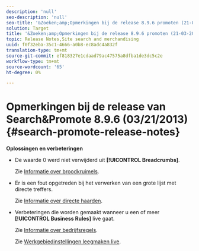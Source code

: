 ```yaml
---
description: 'null'
seo-description: 'null'
seo-title: '&Zoeken;amp;Opmerkingen bij de release 8.9.6 promoten (21-03-2013)'
solution: Target
title: '&Zoeken;amp;Opmerkingen bij de release 8.9.6 promoten (21-03-2013)'
topic: Release Notes,Site search and merchandising
uuid: f0f32eba-35c1-4666-a0b8-ec8adc4a832f
translation-type: tm+mt
source-git-commit: ef818327e1cdaad79ac47575a8dfba1de3dc5c2e
workflow-type: tm+mt
source-wordcount: '65'
ht-degree: 0%

---
```



# Opmerkingen bij de release van Search&amp;Promote 8.9.6 (03/21/2013){#search-promote-release-notes}

**Oplossingen en verbeteringen**

* De waarde 0 werd niet verwijderd uit **[!UICONTROL Breadcrumbs]**.

   Zie [Informatie over broodkruimels](../c-about-design-menu/c-about-breadcrumbs.md#concept_FB8A943C594A4A1593B118141DA61F03).

* Er is een fout opgetreden bij het verwerken van een grote lijst met directe treffers.

   Zie [Informatie over directe haarden](../c-about-rules-menu/c-about-direct-hits.md#concept_C5EE074A19FD4D5B8DD21DB575E35565).

* Verbeteringen die worden gemaakt wanneer u een of meer **[!UICONTROL Business Rules]** live gaat.

   Zie [Informatie over bedrijfsregels](../c-about-rules-menu/c-about-business-rules.md#concept_2A93D76216754D3D8412CDEA00BD26BD).

   Zie [Werkgebiedinstellingen leegmaken live](../c-about-staging.md#task_44306783B4C0408AAA58B471DAF2D9A4).

